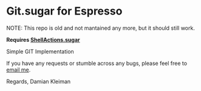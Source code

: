 Git.sugar for Espresso
=============================
NOTE: This repo is old and not mantained any more, but it should still work.

**Requires [ShellActions.sugar](https://github.com/onecrayon/ShellActions-sugar)**

Simple GIT Implementation 

If you have any requests or stumble across any bugs, please feel free to 
[email me](mailto:fliakleiman@gmail.com).

Regards,
Damian Kleiman
